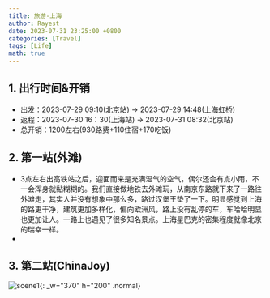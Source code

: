 ```yaml
---
title: 旅游-上海
author: Rayest
date: 2023-07-31 23:25:00 +0800
categories: [Travel]
tags: [Life]
math: true
---
```



## 1. 出行时间&开销
- 出发：2023-07-29 09:10(北京站) -> 2023-07-29 14:48(上海虹桥)
- 返程：2023-07-30 16：30(上海站) -> 2023-07-31 08:32(北京站)
- 总开销：1200左右(930路费+110住宿+170吃饭)

## 2. 第一站(外滩)
- 3点左右出高铁站之后，迎面而来是充满湿气的空气，偶尔还会有点小雨，不一会浑身就黏糊糊的。我们直接做地铁去外滩玩，从南京东路就下来了一路往外滩走，其实人并没有想象中那么多，路过汉堡王垫了一下。明显感觉到上海的路更干净，建筑更加多样化，偏向欧洲风，路上没有乱停的车，车哈哈明显也更加让人。一路上也遇见了很多知名景点。上海星巴克的密集程度就像北京的瑞幸一样。
- 


## 3. 第二站(ChinaJoy)
![scene1](/img/IMG_20230729_161121.jpg){: _w="370" h="200" .normal}